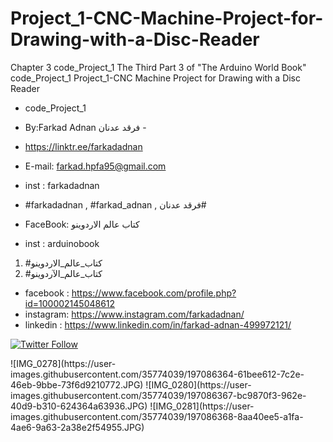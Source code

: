 # Project_1-CNC-Machine-Project-for-Drawing-with-a-Disc-Reader
Chapter 3 code_Project_1 The Third Part 3 of "The Arduino World Book" code_Project_1 Project_1-CNC Machine Project for Drawing with a Disc Reader
- code_Project_1

-  By:Farkad Adnan فرقد عدنان -
- https://linktr.ee/farkadadnan

 - E-mail: farkad.hpfa95@gmail.com 
- inst : farkadadnan 
- #farkadadnan , #farkad_adnan , فرقد عدنان# 
- FaceBook: كتاب عالم الاردوينو 
- inst : arduinobook
1. #كتاب_عالم_الاردوينو
2. #كتاب_عالم_الآردوينو 

* facebook : https://www.facebook.com/profile.php?id=100002145048612
* instagram:  https://www.instagram.com/farkadadnan/
* linkedin : https://www.linkedin.com/in/farkad-adnan-499972121/

 <p>
 <a href='https://mobile.twitter.com/farkadadnan'>
        <img alt="Twitter Follow" src="https://img.shields.io/twitter/follow/farkadadnan?label=%40farkadadnan&style=social" alt='Twitter' align="center"/>
    </a>
</p>
![IMG_0278](https://user-images.githubusercontent.com/35774039/197086364-61bee612-7c2e-46eb-9bbe-73f6d9210772.JPG)
![IMG_0280](https://user-images.githubusercontent.com/35774039/197086367-bc9870f3-962e-40d9-b310-624364a63936.JPG)
![IMG_0281](https://user-images.githubusercontent.com/35774039/197086368-8aa40ee5-a1fa-4ae6-9a63-2a38e2f54955.JPG)
